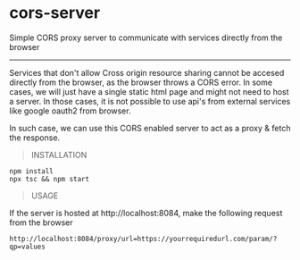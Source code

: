 # cors-server
Simple CORS proxy server to communicate with services directly from the browser

--------------

Services that don't allow Cross origin resource sharing cannot be accesed directly from the browser, as the browser throws a CORS error. In some cases, we will just have a single static html page and might not need to host a server. In those cases, it is not possible to use api's from external services like google oauth2 from browser.

In such case, we can use this CORS enabled server to act as a proxy & fetch the response.

> INSTALLATION

```
npm install
npx tsc && npm start

```

> USAGE

If the server is hosted at http://localhost:8084, make the following request from the browser

```
http://localhost:8084/proxy/url=https://yourrequiredurl.com/param/?qp=values

```

